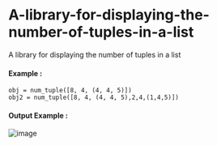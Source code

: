 # A-library-for-displaying-the-number-of-tuples-in-a-list
A library for displaying the number of tuples in a list

#### Example :

    obj = num_tuple([8, 4, (4, 4, 5)])
    obj2 = num_tuple([8, 4, (4, 4, 5),2,4,(1,4,5)])

####  Output Example :

![image](https://github.com/Peyman2012/A-library-for-displaying-the-number-of-tuples-in-a-list/assets/88220773/c0bc6784-7495-4657-a721-738a778ac237)

